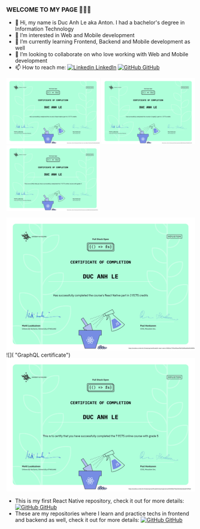 ### WELCOME TO MY PAGE 👋👋👋
- 👋 Hi, my name is Duc Anh Le aka Anton. I had a bachelor's degree in Information Technology
- 👀 I’m interested in Web and Mobile development
- 🌱 I’m currently learning Frontend, Backend and Mobile development as well
- 💞️ I’m looking to collaborate on who love working with Web and Mobile development
- 📫 How to reach me: 
[![Linkedin](https://i.stack.imgur.com/gVE0j.png) LinkedIn](https://www.linkedin.com/in/ducanhle1794/) [![GitHub](https://i.stack.imgur.com/tskMh.png) GitHub](https://github.com/ducanh4531/)

<img alt="React native certificate" src="https://github.com/ducanh4531/ducanh4531/blob/main/certificate-reactnative.png" width="250">
<img alt="GraphQL certificate" src="https://github.com/ducanh4531/ducanh4531/blob/main/certificate-graphql.png" width="250">
<img alt="Fullstack certificate" src="https://github.com/ducanh4531/ducanh4531/blob/main/certificate-fullstack.png" width="250">

![](https://github.com/ducanh4531/ducanh4531/blob/main/certificate-reactnative.png "React native certificate")<br>
![]( "GraphQL certificate")<br>
![](https://github.com/ducanh4531/ducanh4531/blob/main/certificate-fullstack.png "Fullstack certificate")<br>

- This is my first React Native repository, check it out for more details:
[![GitHub](https://i.stack.imgur.com/tskMh.png) GitHub](https://github.com/ducanh4531/part10)
- These are my repositories where I learn and practice techs in frontend and backend as well, check it out for more details:
[![GitHub](https://i.stack.imgur.com/tskMh.png) GitHub](https://github.com/ducanh4531/fullstackopen)

<!---
ducanh4531/ducanh4531 is a ✨ special ✨ repository because its `README.md` (this file) appears on your GitHub profile.
You can click the Preview link to take a look at your changes.
--->
